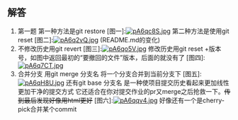## 解答
1. 第一题
    第一种方法是git restore
    [图一]:[![pA6qc8S.jpg](https://s21.ax1x.com/2024/11/10/pA6qc8S.jpg)](https://imgse.com/i/pA6qc8S)
    第二种方法是使用git reset
    [图二]:[![pA6q2vQ.jpg](https://s21.ax1x.com/2024/11/10/pA6q2vQ.jpg)](https://imgse.com/i/pA6q2vQ)
    (README.md的变化)
2. 
    不修改历史用git revert 
    [图三]:[![pA6qo5V.jpg](https://s21.ax1x.com/2024/11/10/pA6qo5V.jpg)](https://imgse.com/i/pA6qo5V)
    修改历史用git reset +版本号，如图中返回最初的“要撤回的文件”版本，后面的就没有了
    [图四]:[![pA6q7CT.jpg](https://s21.ax1x.com/2024/11/10/pA6q7CT.jpg)](https://imgse.com/i/pA6q7CT)
3. 合并分支
    用git merge 分支名 将一个分支合并到当前分支下
    [图五]:[![pA6qH8U.jpg](https://s21.ax1x.com/2024/11/10/pA6qH8U.jpg)](https://imgse.com/i/pA6qH8U)
    还有git base 分支名 是一种使项目提交历史看起来更加线性更加干净的提交方式
    它还适合在你对提交作业的pr又merge之后抢救一下。~~传到最后发现好像用html更好~~
    [图六]:[![pA6qqv4.jpg](https://s21.ax1x.com/2024/11/10/pA6qqv4.jpg)](https://imgse.com/i/pA6qqv4)
    好像还有一个是cherry-pick合并某个commit